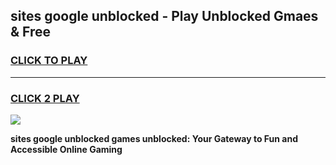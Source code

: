 
## sites google unblocked - Play Unblocked Gmaes & Free
<h3>
<a href="https://news.freeplayer.one?title=sites_google_unblocked&ref=16F">CLICK TO PLAY</a></h3>
<hr>

<h3>
<a href="https://news.freeplayer.one?title=sites_google_unblocked&ref=16F">CLICK 2 PLAY</a>
  
</h3>

<a href="https://news.freeplayer.one?title=sites_google_unblocked&ref=16F/"><img src="https://clearcache.store/games.png"></a>


**sites google unblocked games unblocked: Your Gateway to Fun and Accessible Online Gaming**

